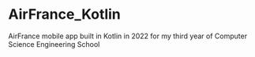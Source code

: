 # AirFrance_Kotlin
AirFrance mobile app built in Kotlin in 2022 for my third year of Computer Science Engineering School
